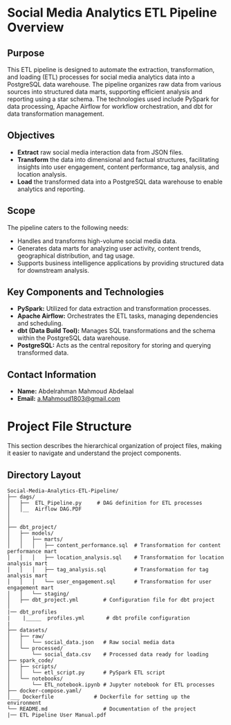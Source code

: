 # Social Media Analytics ETL Pipeline Overview

## Purpose
This ETL pipeline is designed to automate the extraction, transformation, and loading (ETL) processes for social media analytics data into a PostgreSQL data warehouse. The pipeline organizes raw data from various sources into structured data marts, supporting efficient analysis and reporting using a star schema. The technologies used include PySpark for data processing, Apache Airflow for workflow orchestration, and dbt for data transformation management.

## Objectives
- **Extract** raw social media interaction data from JSON files.
- **Transform** the data into dimensional and factual structures, facilitating insights into user engagement, content performance, tag analysis, and location analysis.
- **Load** the transformed data into a PostgreSQL data warehouse to enable analytics and reporting.

## Scope
The pipeline caters to the following needs:
- Handles and transforms high-volume social media data.
- Generates data marts for analyzing user activity, content trends, geographical distribution, and tag usage.
- Supports business intelligence applications by providing structured data for downstream analysis.

## Key Components and Technologies
- **PySpark:** Utilized for data extraction and transformation processes.
- **Apache Airflow:** Orchestrates the ETL tasks, managing dependencies and scheduling.
- **dbt (Data Build Tool):** Manages SQL transformations and the schema within the PostgreSQL data warehouse.
- **PostgreSQL:** Acts as the central repository for storing and querying transformed data.

## Contact Information
- **Name:** Abdelrahman Mahmoud Abdelaal
- **Email:** [a.Mahmoud1803@gmail.com](mailto:a.Mahmoud1803@gmail.com)

# Project File Structure

This section describes the hierarchical organization of project files, making it easier to navigate and understand the project components.

## Directory Layout

```plaintext
Social-Media-Analytics-ETL-Pipeline/
├── dags/
│   ├──  ETL_Pipeline.py     # DAG definition for ETL processes
│   │__  Airflow DAG.PDF        
│   
│       
├── dbt_project/
│   ├── models/
│   │   ├── marts/
│   │   │   ├── content_performance.sql  # Transformation for content performance mart
│   │   │   ├── location_analysis.sql    # Transformation for location analysis mart
│   │   │   ├── tag_analysis.sql         # Transformation for tag analysis mart
│   │   │   └── user_engagement.sql      # Transformation for user engagement mart
│   │   └── staging/
│   ├── dbt_project.yml        # Configuration file for dbt project
│
|── dbt_profiles
|    |_____  profiles.yml       # dbt profile configuration
|
├── datasets/
│   ├── raw/
│   │   └── social_data.json   # Raw social media data
│   └── processed/
│       └── social_data.csv    # Processed data ready for loading
├── spark_code/
│   ├── scripts/
│   │   └── etl_script.py      # PySpark ETL script
│   └── notebooks/
│       └── ETL_notebook.ipynb # Jupyter notebook for ETL processes
├── docker-compose.yaml/
│___ Dockerfile             # Dockerfile for setting up the environment
└── README.md                  # Documentation of the project
|── ETL Pipeline User Manual.pdf
